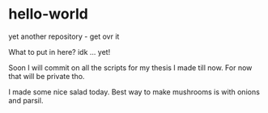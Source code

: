 # hello-world
yet another repository - get ovr it

What to put in here? idk ... yet! 

Soon I will commit on all the scripts for my thesis I made till now. For now that will be private tho.

I made some nice salad today. Best way to make mushrooms is with onions and parsil.
